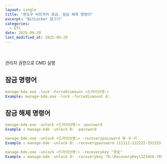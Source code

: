 ```yaml
---
layout: single
title: "윈도우 비트락커 잠금, 잠금 해제 명령어"
excerpt: "BitLocker 잠그기"
categories:
  - ETC
date: 2025-09-29
last_modified_at: 2025-09-29
---
```

<br>
<br>
관리자 권한으로 CMD 실행<br>

## 잠금 명령어 

```yaml
manage-bde.exe -lock -ForceDismount <드라이브명:>
Example: manage-bde.exe -lock -forcedismount d:
```

## 잠금 해제 명령어

```yaml
manage-bde.exe -unlock <드라이브명:> -password
Example : manage-bde -unlock D: -password
```

```yaml
manage-bde.exe -unlock <드라이브명:> -recoverypassword 복-구-키
Example : manage-bde -unlock D: -recoverypassword 111111-222222-333333-444444-555555-666666-777777-888888
```

```yaml
manage-bde.exe -unlock <드라이브명:> -recoverykey "경로"
Example : manage-bde -unlock D: -recoverykey "D:\RecoveryKey\123456-789012-...-888888.BEK"
```

